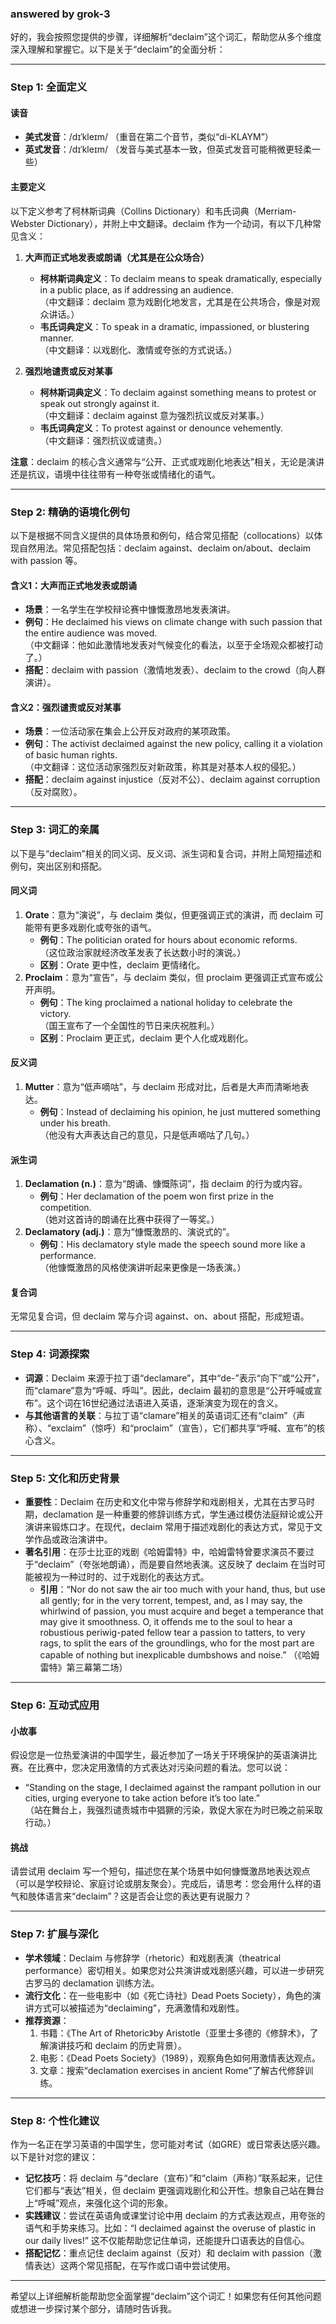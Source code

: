 ### answered by grok-3
好的，我会按照您提供的步骤，详细解析“declaim”这个词汇，帮助您从多个维度深入理解和掌握它。以下是关于“declaim”的全面分析：

---

### Step 1: 全面定义
#### 读音
- **美式发音**：/dɪˈkleɪm/ （重音在第二个音节，类似“di-KLAYM”）
- **英式发音**：/dɪˈkleɪm/ （发音与美式基本一致，但英式发音可能稍微更轻柔一些）

#### 主要定义
以下定义参考了柯林斯词典（Collins Dictionary）和韦氏词典（Merriam-Webster Dictionary），并附上中文翻译。declaim 作为一个动词，有以下几种常见含义：

1. **大声而正式地发表或朗诵（尤其是在公众场合）**
   - **柯林斯词典定义**：To declaim means to speak dramatically, especially in a public place, as if addressing an audience.  
     （中文翻译：declaim 意为戏剧化地发言，尤其是在公共场合，像是对观众讲话。）
   - **韦氏词典定义**：To speak in a dramatic, impassioned, or blustering manner.  
     （中文翻译：以戏剧化、激情或夸张的方式说话。）

2. **强烈地谴责或反对某事**
   - **柯林斯词典定义**：To declaim against something means to protest or speak out strongly against it.  
     （中文翻译：declaim against 意为强烈抗议或反对某事。）
   - **韦氏词典定义**：To protest against or denounce vehemently.  
     （中文翻译：强烈抗议或谴责。）

**注意**：declaim 的核心含义通常与“公开、正式或戏剧化地表达”相关，无论是演讲还是抗议，语境中往往带有一种夸张或情绪化的语气。

---

### Step 2: 精确的语境化例句
以下是根据不同含义提供的具体场景和例句，结合常见搭配（collocations）以体现自然用法。常见搭配包括：declaim against、declaim on/about、declaim with passion 等。

#### 含义1：大声而正式地发表或朗诵
- **场景**：一名学生在学校辩论赛中慷慨激昂地发表演讲。
- **例句**：He declaimed his views on climate change with such passion that the entire audience was moved.  
  （中文翻译：他如此激情地发表对气候变化的看法，以至于全场观众都被打动了。）
- **搭配**：declaim with passion（激情地发表）、declaim to the crowd（向人群演讲）。

#### 含义2：强烈谴责或反对某事
- **场景**：一位活动家在集会上公开反对政府的某项政策。
- **例句**：The activist declaimed against the new policy, calling it a violation of basic human rights.  
  （中文翻译：这位活动家强烈反对新政策，称其是对基本人权的侵犯。）
- **搭配**：declaim against injustice（反对不公）、declaim against corruption（反对腐败）。

---

### Step 3: 词汇的亲属
以下是与“declaim”相关的同义词、反义词、派生词和复合词，并附上简短描述和例句，突出区别和搭配。

#### 同义词
1. **Orate**：意为“演说”，与 declaim 类似，但更强调正式的演讲，而 declaim 可能带有更多戏剧化或夸张的语气。
   - **例句**：The politician orated for hours about economic reforms.  
     （这位政治家就经济改革发表了长达数小时的演说。）
   - **区别**：Orate 更中性，declaim 更情绪化。
2. **Proclaim**：意为“宣告”，与 declaim 类似，但 proclaim 更强调正式宣布或公开声明。
   - **例句**：The king proclaimed a national holiday to celebrate the victory.  
     （国王宣布了一个全国性的节日来庆祝胜利。）
   - **区别**：Proclaim 更正式，declaim 更个人化或戏剧化。

#### 反义词
1. **Mutter**：意为“低声嘀咕”，与 declaim 形成对比，后者是大声而清晰地表达。
   - **例句**：Instead of declaiming his opinion, he just muttered something under his breath.  
     （他没有大声表达自己的意见，只是低声嘀咕了几句。）

#### 派生词
1. **Declamation (n.)**：意为“朗诵、慷慨陈词”，指 declaim 的行为或内容。
   - **例句**：Her declamation of the poem won first prize in the competition.  
     （她对这首诗的朗诵在比赛中获得了一等奖。）
2. **Declamatory (adj.)**：意为“慷慨激昂的、演说式的”。
   - **例句**：His declamatory style made the speech sound more like a performance.  
     （他慷慨激昂的风格使演讲听起来更像是一场表演。）

#### 复合词
无常见复合词，但 declaim 常与介词 against、on、about 搭配，形成短语。

---

### Step 4: 词源探索
- **词源**：Declaim 来源于拉丁语“declamare”，其中“de-”表示“向下”或“公开”，而“clamare”意为“呼喊、呼叫”。因此，declaim 最初的意思是“公开呼喊或宣布”。这个词在16世纪通过法语进入英语，逐渐演变为现在的含义。
- **与其他语言的关联**：与拉丁语“clamare”相关的英语词汇还有“claim”（声称）、“exclaim”（惊呼）和“proclaim”（宣告），它们都共享“呼喊、宣布”的核心含义。

---

### Step 5: 文化和历史背景
- **重要性**：Declaim 在历史和文化中常与修辞学和戏剧相关，尤其在古罗马时期，declamation 是一种重要的修辞训练方式，学生通过模仿法庭辩论或公开演讲来锻炼口才。在现代，declaim 常用于描述戏剧化的表达方式，常见于文学作品或政治演讲中。
- **著名引用**：在莎士比亚的戏剧《哈姆雷特》中，哈姆雷特曾要求演员不要过于“declaim”（夸张地朗诵），而是要自然地表演。这反映了 declaim 在当时可能被视为一种过时的、过于戏剧化的表达方式。
  - **引用**：“Nor do not saw the air too much with your hand, thus, but use all gently; for in the very torrent, tempest, and, as I may say, the whirlwind of passion, you must acquire and beget a temperance that may give it smoothness. O, it offends me to the soul to hear a robustious periwig-pated fellow tear a passion to tatters, to very rags, to split the ears of the groundlings, who for the most part are capable of nothing but inexplicable dumbshows and noise.” （《哈姆雷特》第三幕第二场）

---

### Step 6: 互动式应用
#### 小故事
假设您是一位热爱演讲的中国学生，最近参加了一场关于环境保护的英语演讲比赛。在比赛中，您决定用激情的方式表达对污染问题的看法。您可以说：
- “Standing on the stage, I declaimed against the rampant pollution in our cities, urging everyone to take action before it’s too late.”  
  （站在舞台上，我强烈谴责城市中猖獗的污染，敦促大家在为时已晚之前采取行动。）

#### 挑战
请尝试用 declaim 写一个短句，描述您在某个场景中如何慷慨激昂地表达观点（可以是学校辩论、家庭讨论或朋友聚会）。完成后，请思考：您会用什么样的语气和肢体语言来“declaim”？这是否会让您的表达更有说服力？

---

### Step 7: 扩展与深化
- **学术领域**：Declaim 与修辞学（rhetoric）和戏剧表演（theatrical performance）密切相关。如果您对公共演讲或戏剧感兴趣，可以进一步研究古罗马的 declamation 训练方法。
- **流行文化**：在一些电影中（如《死亡诗社》Dead Poets Society），角色的演讲方式可以被描述为“declaiming”，充满激情和戏剧性。
- **推荐资源**：
  1. 书籍：《The Art of Rhetoric》by Aristotle（亚里士多德的《修辞术》，了解演讲技巧和 declaim 的历史背景）。
  2. 电影：《Dead Poets Society》（1989），观察角色如何用激情表达观点。
  3. 文章：搜索“declamation exercises in ancient Rome”了解古代修辞训练。

---

### Step 8: 个性化建议
作为一名正在学习英语的中国学生，您可能对考试（如GRE）或日常表达感兴趣。以下是针对您的建议：
- **记忆技巧**：将 declaim 与“declare（宣布）”和“claim（声称）”联系起来，记住它们都与“表达”相关，但 declaim 更强调戏剧化和公开性。想象自己站在舞台上“呼喊”观点，来强化这个词的形象。
- **实践建议**：尝试在英语角或课堂讨论中用 declaim 的方式表达观点，用夸张的语气和手势来练习。比如：“I declaimed against the overuse of plastic in our daily lives!” 这不仅能帮助您记住单词，还能提升口语表达的自信心。
- **搭配记忆**：重点记住 declaim against（反对）和 declaim with passion（激情表达）这两个常见搭配，在写作或口语中尝试使用。

---

希望以上详细解析能帮助您全面掌握“declaim”这个词汇！如果您有任何其他问题或想进一步探讨某个部分，请随时告诉我。